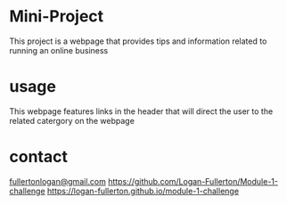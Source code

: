 # Mini-Project
This project is a webpage that provides tips and information related to running an online business

# usage
This webpage features links in the header that will direct the user to the related catergory on the webpage

# contact
fullertonlogan@gmail.com
https://github.com/Logan-Fullerton/Module-1-challenge
https://logan-fullerton.github.io/module-1-challenge